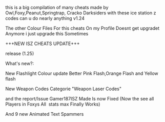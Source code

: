 this is a big compilation of many cheats
 made by Owl,Foxy,Peanut,Springtrap,
Cracko Darksiders 
with these ice station z codes can u do 
nearly anything v1.24

The other Colour Files For this cheats On
my Profile Doesnt get upgradet Anymore i 
just upgrade this Sometimes

+++NEW ISZ CHEATS UPDATE+++ 

release (1.25)

What's new?:

New Flashlight Colour update Better Pink
 Flash,Orange Flash and Yellow flash

New Weapon Codes Categorie
 "Weapon Laser Codes"

and the report/Issue Gamer187ISZ Made
Is now Fixed
(Now the see all Players in Foxys All 
 stats max Finally Works)

And 9 new Animated Text Spammers
